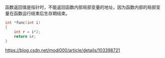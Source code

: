 函数返回值是指针时，不能返回函数内部局部变量的地址，因为函数内部的局部变量在函数运行结束后生存期结束。
```c
int *func(int i)
{
    int r = i*2;
    return &r;
}
```

https://blog.csdn.net/modi000/article/details/103398721
